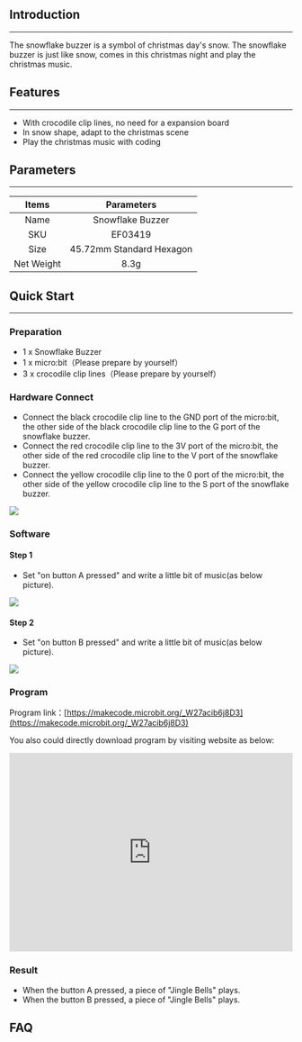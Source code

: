 ## Introduction
---
 The snowflake buzzer is a symbol of christmas day's snow. The snowflake buzzer is just like snow, comes in this christmas night and  play the christmas music.

## Features
---
- With crocodile clip lines, no need for a expansion board
- In snow shape, adapt to the christmas scene 
- Play the christmas music with coding

## Parameters 
---
|Items|Parameters|
|:-:|:-:|
|Name|Snowflake Buzzer|
|SKU| EF03419|
|Size|45.72mm Standard Hexagon|
|Net Weight|8.3g|


## Quick Start  
---
### Preparation
- 1 x Snowflake Buzzer
- 1 x micro:bit（Please prepare by yourself）
- 3 x crocodile clip lines（Please prepare by yourself）

### Hardware Connect  

- Connect the black crocodile clip line to the GND port of the micro:bit, the other side of the black crocodile clip line to the G port of the snowflake buzzer.
- Connect the red crocodile clip line to the 3V port of the micro:bit, the other side of the red crocodile clip line to the V port of the snowflake buzzer.
- Connect the yellow crocodile clip line to the 0 port of the micro:bit, the other side of the yellow crocodile clip line to the S port of the snowflake buzzer.

![](https://i.imgur.com/h65KyxW.jpg)

### Software  
#### Step 1

- Set "on button A pressed" and write a little bit of music(as below picture).

![](https://i.imgur.com/cPG4w9y.png)

#### Step 2

- Set "on button B pressed" and write a little bit of music(as below picture).

![](https://i.imgur.com/etnarAi.png)

### Program

Program link：[https://makecode.microbit.org/_W27acib6j8D3](https://makecode.microbit.org/_W27acib6j8D3)

You also could directly download program by visiting website as below:

<div style="position:relative;height:0;padding-bottom:70%;overflow:hidden;"><iframe style="position:absolute;top:0;left:0;width:100%;height:100%;" src="https://makecode.microbit.org/#pub:_W27acib6j8D3" frameborder="0" sandbox="allow-popups allow-forms allow-scripts allow-same-origin"></iframe></div>  

### Result 

- When the button A pressed, a piece of "Jingle Bells" plays.
- When the button B pressed, a piece of "Jingle Bells" plays.

## FAQ

